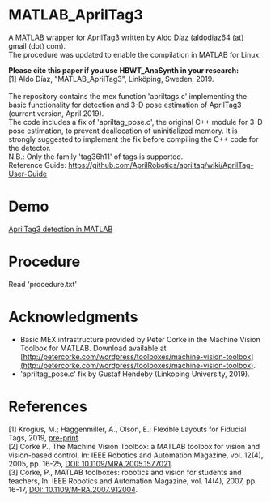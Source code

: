 # MATLAB_AprilTag3
A MATLAB wrapper for AprilTag3 written by Aldo Díaz (aldodiaz64 (at) gmail (dot) com).<br />
The procedure was updated to enable the compilation in MATLAB for Linux.<br />

**Please cite this paper if you use HBWT_AnaSynth in your research:**<br />
[1] Aldo Díaz, "MATLAB_AprilTag3", Linköping, Sweden, 2019.
<br /><br />
The repository contains the mex function 'apriltags.c' implementing the basic functionality for detection and 3-D pose estimation of AprilTag3 (current version, April 2019).<br />
The code includes a fix of 'apriltag_pose.c', the original C++ module for 3-D pose estimation, to prevent deallocation of uninitialized memory.
It is strongly suggested to implement the fix before compiling the C++ code for the detector.<br />
N.B.: Only the family 'tag36h11' of tags is supported.<br />
Reference Guide: https://github.com/AprilRobotics/apriltag/wiki/AprilTag-User-Guide

# Demo
[AprilTag3 detection in MATLAB](https://youtu.be/ptx3UyyvmTA)

# Procedure
Read 'procedure.txt' <br />
# Acknowledgments
- Basic MEX infrastructure provided by Peter Corke in the Machine Vision Toolbox for MATLAB. Download available at [http://petercorke.com/wordpress/toolboxes/machine-vision-toolbox](http://petercorke.com/wordpress/toolboxes/machine-vision-toolbox).
- 'apriltag_pose.c' fix by Gustaf Hendeby (Linkoping University, 2019).

# References
[1] Krogius, M.; Haggenmiller, A., Olson, E.; Flexible  Layouts  for  Fiducial  Tags, 2019, [pre-print](https://april.eecs.umich.edu/media/pdfs/krogius2019iros.pdf).<br />
[2] Corke P., The Machine Vision Toolbox: a MATLAB toolbox for vision and vision-based control, In: IEEE Robotics and Automation Magazine, vol. 12(4), 2005, pp. 16-25, [DOI: 10.1109/MRA.2005.1577021](https://ieeexplore.ieee.org/document/1577021).<br />
[3] Corke, P., MATLAB toolboxes: robotics and vision for students and teachers, In: IEEE Robotics and Automation Magazine, vol. 14(4), 2007, pp. 16-17, [DOI: 10.1109/M-RA.2007.912004](https://ieeexplore.ieee.org/document/4437745).
